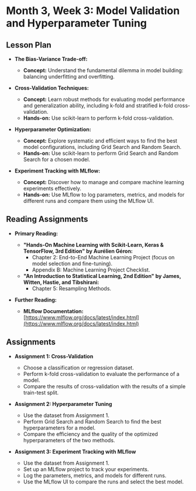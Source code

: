 # Month 3, Week 3: Model Validation and Hyperparameter Tuning

## Lesson Plan

*   **The Bias-Variance Trade-off:**
    *   **Concept:** Understand the fundamental dilemma in model building: balancing underfitting and overfitting.

*   **Cross-Validation Techniques:**
    *   **Concept:** Learn robust methods for evaluating model performance and generalization ability, including k-fold and stratified k-fold cross-validation.
    *   **Hands-on:** Use scikit-learn to perform k-fold cross-validation.

*   **Hyperparameter Optimization:**
    *   **Concept:** Explore systematic and efficient ways to find the best model configurations, including Grid Search and Random Search.
    *   **Hands-on:** Use scikit-learn to perform Grid Search and Random Search for a chosen model.

*   **Experiment Tracking with MLflow:**
    *   **Concept:** Discover how to manage and compare machine learning experiments effectively.
    *   **Hands-on:** Use MLflow to log parameters, metrics, and models for different runs and compare them using the MLflow UI.

## Reading Assignments

*   **Primary Reading:**
    *   **"Hands-On Machine Learning with Scikit-Learn, Keras & TensorFlow, 3rd Edition" by Aurélien Géron:**
        *   Chapter 2: End-to-End Machine Learning Project (focus on model selection and fine-tuning).
        *   Appendix B: Machine Learning Project Checklist.
    *   **"An Introduction to Statistical Learning, 2nd Edition" by James, Witten, Hastie, and Tibshirani:**
        *   Chapter 5: Resampling Methods.

*   **Further Reading:**
    *   **MLflow Documentation:** [https://www.mlflow.org/docs/latest/index.html](https://www.mlflow.org/docs/latest/index.html)

## Assignments

*   **Assignment 1: Cross-Validation**
    *   Choose a classification or regression dataset.
    *   Perform k-fold cross-validation to evaluate the performance of a model.
    *   Compare the results of cross-validation with the results of a simple train-test split.

*   **Assignment 2: Hyperparameter Tuning**
    *   Use the dataset from Assignment 1.
    *   Perform Grid Search and Random Search to find the best hyperparameters for a model.
    *   Compare the efficiency and the quality of the optimized hyperparameters of the two methods.

*   **Assignment 3: Experiment Tracking with MLflow**
    *   Use the dataset from Assignment 1.
    *   Set up an MLflow project to track your experiments.
    *   Log the parameters, metrics, and models for different runs.
    *   Use the MLflow UI to compare the runs and select the best model.